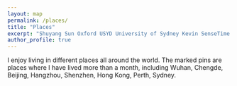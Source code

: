 ```yaml
---
layout: map
permalink: /places/
title: "Places"
excerpt: "Shuyang Sun Oxford USYD University of Sydney Kevin SenseTime kevinssy"
author_profile: true
---
```


I enjoy living in different places all around the world. The marked pins are places where I have lived more than a month, including Wuhan, Chengde, Beijing, Hangzhou, Shenzhen, Hong Kong, Perth, Sydney.